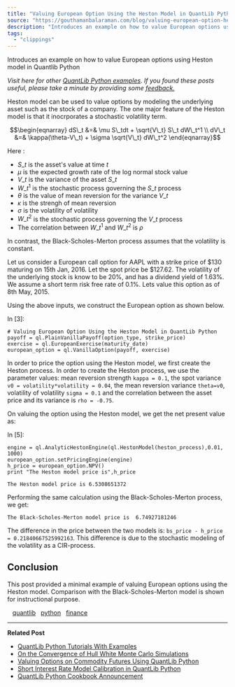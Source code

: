 ```yaml
---
title: "Valuing European Option Using the Heston Model in QuantLib Python"
source: "https://gouthamanbalaraman.com/blog/valuing-european-option-heston-model-quantLib.html"
description: "Introduces an example on how to value European options using Heston model in Quantlib Python"
tags:
  - "clippings"
---
```

Introduces an example on how to value European options using Heston model in Quantlib Python

*Visit here for other [QuantLib Python examples](http://gouthamanbalaraman.com/blog/quantlib-python-tutorials-with-examples.html). If you found these posts useful, please take a minute by providing some [feedback.](https://docs.google.com/forms/d/e/1FAIpQLSdFdJ768HKmIyJmaVRHBUJNY5NyQl6vr0GZvSkx-bUfIloNZA/viewform)*

Heston model can be used to value options by modeling the underlying asset such as the stock of a company. The one major feature of the Heston model is that it inocrporates a stochastic volatility term.

$$\begin{eqnarray} dS\_t &=& \mu S\_tdt + \sqrt{V\_t} S\_t dW\_t^1 \\ dV\_t &=& \kappa(\theta-V\_t) + \sigma \sqrt{V\_t} dW\_t^2 \end{eqnarray}$$

Here :

- $S\_t$ is the asset's value at time $t$
- $\mu$ is the expected growth rate of the log normal stock value
- $V\_t$ is the variance of the asset $S\_t$
- $W\_t^1$ is the stochastic process governing the $S\_t$ process
- $\theta$ is the value of mean reversion for the variance $V\_t$
- $\kappa$ is the strengh of mean reversion
- $\sigma$ is the volatility of volatility
- $W\_t^2$ is the stochastic process governing the $V\_t$ process
- The correlation between $W\_t^1$ and $W\_t^2$ is $\rho$

In contrast, the Black-Scholes-Merton process assumes that the volatility is constant.

Let us consider a European call option for AAPL with a strike price of \$130 maturing on 15th Jan, 2016. Let the spot price be \$127.62. The volatility of the underlying stock is know to be 20%, and has a dividend yield of 1.63%. We assume a short term risk free rate of 0.1%. Lets value this option as of 8th May, 2015.

Using the above inputs, we construct the European option as shown below.

In \[3\]:

```
# Valuing European Option Using the Heston Model in QuantLib Python
payoff = ql.PlainVanillaPayoff(option_type, strike_price)
exercise = ql.EuropeanExercise(maturity_date)
european_option = ql.VanillaOption(payoff, exercise)
```

In order to price the option using the Heston model, we first create the Heston process. In order to create the Heston process, we use the parameter values: mean reversion strength `kappa = 0.1`, the spot variance `v0 = volatility*volatility = 0.04`, the mean reversion variance `theta=v0`, volatility of volatility `sigma = 0.1` and the correlation between the asset price and its variance is `rho = -0.75`.

On valuing the option using the Heston model, we get the net present value as:

In \[5\]:

```
engine = ql.AnalyticHestonEngine(ql.HestonModel(heston_process),0.01, 1000)
european_option.setPricingEngine(engine)
h_price = european_option.NPV()
print "The Heston model price is",h_price
```

```
The Heston model price is 6.5308651372
```

Performing the same calculation using the Black-Scholes-Merton process, we get:

```
The Black-Scholes-Merton model price is  6.74927181246
```

The difference in the price between the two models is: `bs_price - h_price = 0.21840667525992163`. This difference is due to the stochastic modeling of the volatility as a CIR-process.

## Conclusion

This post provided a minimal example of valuing European options using the Heston model. Comparison with the Black-Scholes-Merton model is shown for instructional purpose.

   [quantlib](http://gouthamanbalaraman.com/tag/quantlib.html)   [python](http://gouthamanbalaraman.com/tag/python.html)   [finance](http://gouthamanbalaraman.com/tag/finance.html)

---

**Related Post**

- [QuantLib Python Tutorials With Examples](http://gouthamanbalaraman.com/blog/quantlib-python-tutorials-with-examples.html)
- [On the Convergence of Hull White Monte Carlo Simulations](http://gouthamanbalaraman.com/blog/hull-white-simulation-monte-carlo-convergence.html)
- [Valuing Options on Commodity Futures Using QuantLib Python](http://gouthamanbalaraman.com/blog/value-options-commodity-futures-black-formula-quantlib-python.html)
- [Short Interest Rate Model Calibration in QuantLib Python](http://gouthamanbalaraman.com/blog/short-interest-rate-model-calibration-quantlib.html)
- [QuantLib Python Cookbook Announcement](http://gouthamanbalaraman.com/blog/quantlib-python-cookbook-announcement.html)

